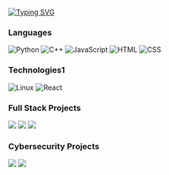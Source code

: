 [![Typing SVG](https://readme-typing-svg.demolab.com?font=Fira+Code&pause=1000&center=true&vCenter=true&multiline=true&width=435&lines=%F0%9F%91%8B+Hello+there!+I'm+Noah+Sanderson)](https://git.io/typing-svg)
### Languages

![Python](https://img.shields.io/badge/-Python-000?&logo=Python)
![C++](https://img.shields.io/badge/-C++-000?&logo=c%2b%2b&logoColor=00599C)
![JavaScript](https://img.shields.io/badge/-JavaScript-000?&logo=JavaScript)
![HTML](https://camo.githubusercontent.com/c0f60c84bd23525a0f1e5972ff5052f878eb4104e88b347b7f0004d0e6ad8898/68747470733a2f2f696d672e736869656c64732e696f2f62616467652f2d48544d4c352d4533344632363f7374796c653d666c61742d737175617265266c6f676f3d68746d6c35266c6f676f436f6c6f723d7768697465)
![CSS](https://camo.githubusercontent.com/d2de8f341090cb9d72d132ef5f73c2a2c9be3081193bd9c7f3fee5b4973ece27/68747470733a2f2f696d672e736869656c64732e696f2f62616467652f2d435353332d3135373242363f7374796c653d666c61742d737175617265266c6f676f3d63737333)

### Technologies1

![Linux](https://img.shields.io/badge/-Linux-000?&logo=Linux)
![React](https://img.shields.io/badge/-React-000?&logo=React)

### Full Stack Projects

[![](https://img.shields.io/badge/-🧬%20My%20Website-000)](https://github.com/Noah4u76/Portfolio-Website)
[![](https://img.shields.io/badge/-🧠%20Discrete%20StudyGuide-000)](https://github.com/Noah4u76/study-guide)
[![](https://img.shields.io/badge/-👾%20Neo%20Punks-000)](https://github.com/Noah4u76/NeoPunks)



### Cybersecurity Projects
[![](https://img.shields.io/badge/-🔒%20XOR%20Encryption-000)](https://github.com/Noah4u76/XOR-Encryption-Project)
[![](https://img.shields.io/badge/-💬%20SecureChat-000)](https://github.com/kushpatelj86/CPSC-455-Project)
